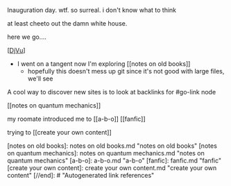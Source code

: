 Inauguration day. wtf. so surreal. i don't know what to think

at least cheeto out the damn white house.

here we go....


[[DjVu]]
-	I went on a tangent now I'm exploring [[notes on old books]]
	-	hopefully this doesn't mess up git since it's not good with large files, we'll see


 A cool way to discover new sites is to look at backlinks for #go-link node

[[notes on quantum mechanics]]




my roomate introduced me to [[a-b-o]] [[fanfic]]

trying to [[create your own content]]

[//begin]: # "Autogenerated link references for markdown compatibility"
[DjVu]: DjVu.md "DjVu"
[notes on old books]: notes on old books.md "notes on old books"
[notes on quantum mechanics]: notes on quantum mechanics.md "notes on quantum mechanics"
[a-b-o]: a-b-o.md "a-b-o"
[fanfic]: fanfic.md "fanfic"
[create your own content]: create your own content.md "create your own content"
[//end]: # "Autogenerated link references"

